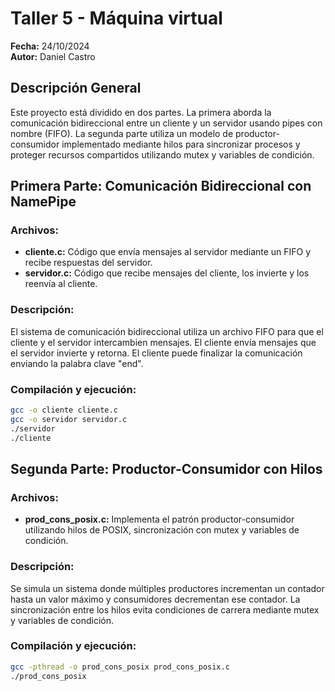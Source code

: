 # Taller 5 - Máquina virtual
**Fecha:** 24/10/2024  
**Autor:** Daniel Castro  

## Descripción General

Este proyecto está dividido en dos partes. La primera aborda la comunicación bidireccional entre un cliente y un servidor usando pipes con nombre (FIFO). La segunda parte utiliza un modelo de productor-consumidor implementado mediante hilos para sincronizar procesos y proteger recursos compartidos utilizando mutex y variables de condición.

## Primera Parte: Comunicación Bidireccional con NamePipe

### Archivos:
- **cliente.c:** Código que envía mensajes al servidor mediante un FIFO y recibe respuestas del servidor.  
- **servidor.c:** Código que recibe mensajes del cliente, los invierte y los reenvía al cliente.  

### Descripción:
El sistema de comunicación bidireccional utiliza un archivo FIFO para que el cliente y el servidor intercambien mensajes. El cliente envía mensajes que el servidor invierte y retorna. El cliente puede finalizar la comunicación enviando la palabra clave "end".

### Compilación y ejecución:
```bash
gcc -o cliente cliente.c
gcc -o servidor servidor.c
./servidor
./cliente
```

## Segunda Parte: Productor-Consumidor con Hilos

### Archivos:
- **prod_cons_posix.c:** Implementa el patrón productor-consumidor utilizando hilos de POSIX, sincronización con mutex y variables de condición.

### Descripción:
Se simula un sistema donde múltiples productores incrementan un contador hasta un valor máximo y consumidores decrementan ese contador. La sincronización entre los hilos evita condiciones de carrera mediante mutex y variables de condición.

### Compilación y ejecución:
```bash
gcc -pthread -o prod_cons_posix prod_cons_posix.c
./prod_cons_posix
```
